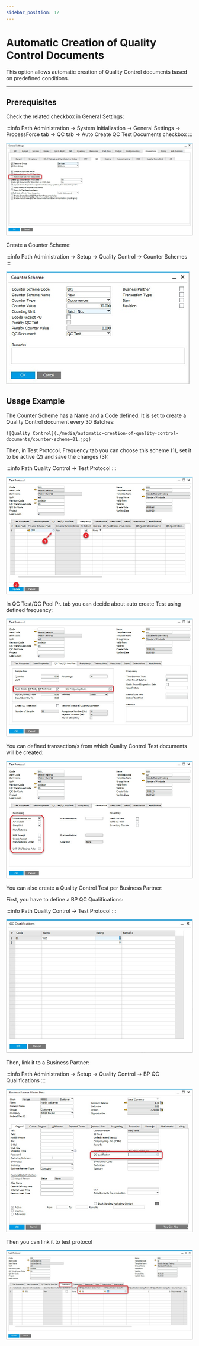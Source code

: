 ```yaml
---
sidebar_position: 12
---
```


# Automatic Creation of Quality Control Documents

This option allows automatic creation of Quality Control documents based on predefined conditions.

---

## Prerequisites

Check the related checkbox in General Settings:

:::info Path
        Administration → System Initialization → General Settings → ProcessForce tab → QC tab → Auto Create QC Test Documents checkbox
:::

![Screenshot](./media/automatic-creation-of-quality-control-documents/auto-create-checkbox.jpg)

Create a Counter Scheme:

:::info Path
        Administration → Setup → Quality Control → Counter Schemes
:::

![Quality Control](./media/automatic-creation-of-quality-control-documents/counter-scheme.jpg)

## Usage Example

The Counter Scheme has a Name and a Code defined. It is set to create a Quality Control document every 30 Batches:

    ![Quality Control](./media/automatic-creation-of-quality-control-documents/counter-scheme-01.jpg)

Then, in Test Protocol, Frequency tab you can choose this scheme (1), set it to be active (2) and save the changes (3):

:::info Path
        Quality Control → Test Protocol
:::

![Quality Control](./media/automatic-creation-of-quality-control-documents/choosing-counter-scheme.jpg)

In QC Test/QC Pool Pr. tab you can decide about auto create Test using defined frequency:

![Quality Control](./media/automatic-creation-of-quality-control-documents/auto-create-use-frequency.jpg)

You can defined transaction/s from which Quality Control Test documents will be created:

![Quality Control](./media/automatic-creation-of-quality-control-documents/test-protocol-transactions.jpg)

You can also create a Quality Control Test per Business Partner:

First, you have to define a BP QC Qualifications:

:::info Path
        Quality Control → Test Protocol
:::

![Quality Control](./media/automatic-creation-of-quality-control-documents/qc-qualifications.jpg)

Then, link it to a Business Partner:

:::info Path
        Administration → Setup → Quality Control → BP QC Qualifications
:::

![Quality Control](./media/automatic-creation-of-quality-control-documents/business-partner-qc-qualifications.jpg)

Then you can link it to test protocol

![Quality Control](./media/automatic-creation-of-quality-control-documents/test-protocol-qc-qualification.jpg)
